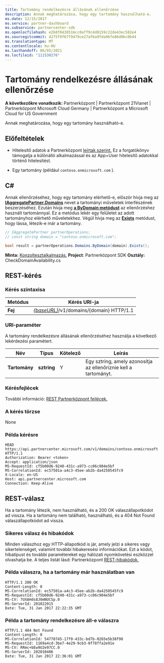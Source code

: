 ```yaml
---
title: Tartomány rendelkezésre állásának ellenőrzése
description: Annak meghatározása, hogy egy tartomány használható-e.
ms.date: 12/15/2017
ms.service: partner-dashboard
ms.subservice: partnercenter-sdk
ms.openlocfilehash: e2b8f0438516cc0aff9c4d8159c22de43ec582e4
ms.sourcegitcommit: 4275f9f67f9479ce27af6a9fda96fe86d0bc0b44
ms.translationtype: MT
ms.contentlocale: hu-HU
ms.lasthandoff: 06/05/2021
ms.locfileid: "111530276"
---
```

# <a name="verify-domain-availability"></a>Tartomány rendelkezésre állásának ellenőrzése

**A következőkre vonatkozik:** Partnerközpont | Partnerközpont 21Vianet | Partnerközpont Microsoft Cloud Germany | Partnerközpont a Microsoft Cloud for US Government

Annak meghatározása, hogy egy tartomány használható-e.

## <a name="prerequisites"></a>Előfeltételek

- Hitelesítő adatok a Partnerközpont [leírtak szerint.](partner-center-authentication.md) Ez a forgatókönyv támogatja a különálló alkalmazással és az App+User hitelesítő adatokkal történő hitelesítést.

- Egy tartomány (például `contoso.onmicrosoft.com` ).

## <a name="c"></a>C\#

Annak ellenőrzéséhez, hogy egy tartomány elérhető-e, először hívja meg az [**IAggregatePartner.Domains**](/dotnet/api/microsoft.store.partnercenter.ipartner.domains) nevet a tartományi műveletek interfészének beszerzéséhez. Ezután hívja meg [**a ByDomain metódust**](/dotnet/api/microsoft.store.partnercenter.domains.idomaincollection.bydomain) az ellenőrzéshez használt tartománnyal. Ez a metódus lekér egy felületet az adott tartományhoz elérhető műveletekhez. Végül hívja meg az [**Exists**](/dotnet/api/microsoft.store.partnercenter.domains.idomain.exists) metódust, hogy lássa, létezik-e már a tartomány.

``` csharp
// IAggregatePartner partnerOperations;
// const string domain = "contoso.onmicrosoft.com";

bool result = partnerOperations.Domains.ByDomain(domain).Exists();
```

**Minta:** [Konzoltesztalkalmazás.](console-test-app.md) **Project**: Partnerközpont SDK **Osztály:** CheckDomainAvailability.cs

## <a name="rest-request"></a>REST-kérés

### <a name="request-syntax"></a>Kérés szintaxisa

| Metódus   | Kérés URI-ja                                                              |
|----------|--------------------------------------------------------------------------|
| **Fej** | [*{baseURL}*](partner-center-rest-urls.md)/v1/domains/{domain} HTTP/1.1 |

### <a name="uri-parameter"></a>URI-paraméter

A tartomány rendelkezésre állásának ellenőrzéséhez használja a következő lekérdezési paramétert.

| Név       | Típus       | Kötelező | Leírás                                   |
|------------|------------|----------|-----------------------------------------------|
| **Tartomány** | **sztring** | Y        | Egy sztring, amely azonosítja az ellenőriznie kell a tartományt. |

### <a name="request-headers"></a>Kérésfejlécek

További információ: [REST Partnerközpont fejlécek.](headers.md)

### <a name="request-body"></a>A kérés törzse

None

### <a name="request-example"></a>Példa kérésre

```http
HEAD https://api.partnercenter.microsoft.com/v1/domains/contoso.onmicrosoft.com HTTP/1.1
Authorization: Bearer <token>
Accept: application/json
MS-RequestId: cf5b00d6-9240-431c-a973-cc06c904e5bf
MS-CorrelationId: ec57501a-a4c3-45ee-ab2b-da4250545fc9
X-Locale: en-US
Host: api.partnercenter.microsoft.com
Connection: Keep-Alive
```

## <a name="rest-response"></a>REST-válasz

Ha a tartomány létezik, nem használható, és a 200 OK válaszállapotkódot ad vissza. Ha a tartomány nem található, használható, és a 404 Not Found válaszállapotkódot ad vissza.

### <a name="response-success-and-error-codes"></a>Sikeres válasz és hibakódok

Minden válaszhoz egy HTTP-állapotkód is jár, amely jelzi a sikeres vagy sikertelenséget, valamint további hibakeresési információkat. Ezt a kódot, hibatípust és további paramétereket egy hálózati nyomkövetési eszközzel olvashatja be. A teljes listát lásd: Partnerközpont [REST-hibakódok.](error-codes.md)

### <a name="response-example-for-when-the-domain-is-already-in-use"></a>Példa válaszra, ha a tartomány már használatban van

```http
HTTP/1.1 200 OK
Content-Length: 0
MS-CorrelationId: ec57501a-a4c3-45ee-ab2b-da4250545fc9
MS-RequestId: cf5b00d6-9240-431c-a973-cc06c904e5bf
MS-CV: 7UXAHds8J0mNUCSp.0
MS-ServerId: 201022015
Date: Tue, 31 Jan 2017 22:22:35 GMT
```

### <a name="response-example-for-when-the-domain-is-available"></a>Példa a tartomány rendelkezésre áll-e válaszra

```http
HTTP/1.1 404 Not Found
Content-Length: 0
MS-CorrelationId: 54770745-17f0-433c-bd7b-0265e5b38f98
MS-RequestId: 1169a4cd-3be7-4e29-9cb3-0f78ffa2e91e
MS-CV: RRmc+bEw9U2e97CC.0
MS-ServerId: 202010406
Date: Tue, 31 Jan 2017 22:36:01 GMT
```
